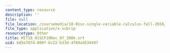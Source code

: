 ```yaml
---
content_type: resource
description: ''
file: null
file_location: /coursemedia/18-01sc-single-variable-calculus-fall-2010/6d5e7874800fbc22b33d4f69ad534497_MIT18_01SCF10Rec_07_300k.srt
file_type: application/x-subrip
resourcetype: Other
title: MIT18_01SCF10Rec_07_300k.srt
uid: 6d5e7874-800f-bc22-b33d-4f69ad534497
---
```

